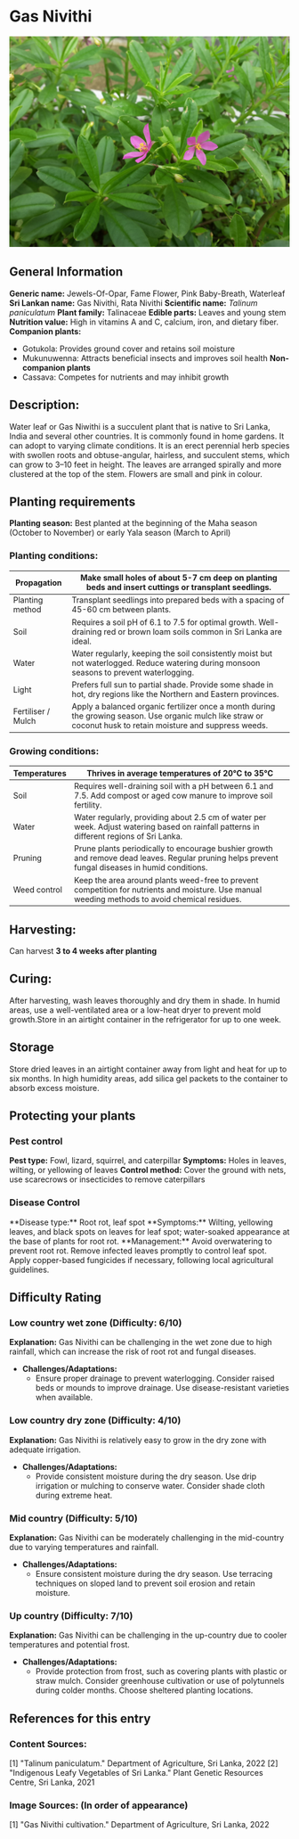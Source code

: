 # Gas Nivithi
![Gas-Nivithi.jpg](../../assets/images/Gas-Nivithi.jpg "Ronggy, Public domain, via Wikimedia Commons")

## General Information
**Generic name:** Jewels-Of-Opar, Fame Flower, Pink Baby-Breath, Waterleaf
**Sri Lankan name:** Gas Nivithi, Rata Nivithi
**Scientific name:** *Talinum paniculatum*
**Plant family:** Talinaceae
**Edible parts:** Leaves and young stem
**Nutrition value:** <update>High in vitamins A and C, calcium, iron, and dietary fiber.</update>
**Companion plants:**
- <update>Gotukola: Provides ground cover and retains soil moisture</update>
- <update>Mukunuwenna: Attracts beneficial insects and improves soil health</update>
**Non-companion plants**
- <update>Cassava: Competes for nutrients and may inhibit growth</update>

## Description:
Water leaf or Gas Niwithi is a succulent plant that is native to Sri Lanka, India and several other countries. It is commonly found in home gardens. It can adopt to varying climate conditions. It is an erect perennial herb species with swollen roots and obtuse-angular, hairless, and succulent stems, which can grow to 3–10 feet in height. The leaves are arranged spirally and more clustered at the top of the stem. Flowers are small and pink in colour.

## Planting requirements
**Planting season:** <update>Best planted at the beginning of the Maha season (October to November) or early Yala season (March to April)</update>

### Planting conditions:
| **Propagation** | Make small holes of about 5-7 cm deep on planting beds and insert cuttings or transplant seedlings. |
|----|----|
| Planting method | Transplant seedlings into prepared beds with a spacing of 45-60 cm between plants. |
| Soil | Requires a soil pH of 6.1 to 7.5 for optimal growth. <update>Well-draining red or brown loam soils common in Sri Lanka are ideal.</update> |
| Water | Water regularly, keeping the soil consistently moist but not waterlogged. <update>Reduce watering during monsoon seasons to prevent waterlogging.</update>
| Light | Prefers full sun to partial shade. <update>Provide some shade in hot, dry regions like the Northern and Eastern provinces.</update>
| Fertiliser / Mulch | Apply a balanced organic fertilizer once a month during the growing season. Use organic mulch like straw or coconut husk to retain moisture and suppress weeds.

### Growing conditions:

| **Temperatures** | Thrives in average temperatures of 20°C to 35°C |
|----|----|
| Soil | Requires well-draining soil with a pH between 6.1 and 7.5. <update>Add compost or aged cow manure to improve soil fertility.</update>
| Water | Water regularly, providing about 2.5 cm of water per week. <update>Adjust watering based on rainfall patterns in different regions of Sri Lanka.</update>
| Pruning | Prune plants periodically to encourage bushier growth and remove dead leaves. <update>Regular pruning helps prevent fungal diseases in humid conditions.</update>
| Weed control | Keep the area around plants weed-free to prevent competition for nutrients and moisture. <update>Use manual weeding methods to avoid chemical residues.</update>

## Harvesting:
Can harvest **3 to 4 weeks after planting**

## Curing:
<update>After harvesting, wash leaves thoroughly and dry them in shade. In humid areas, use a well-ventilated area or a low-heat dryer to prevent mold growth.Store in an airtight container in the refrigerator for up to one week.</update> 

## Storage
<update>Store dried leaves in an airtight container away from light and heat for up to six months. In high humidity areas, add silica gel packets to the container to absorb excess moisture.</update>

## Protecting your plants
### Pest control
**Pest type:** Fowl, lizard, squirrel, and caterpillar
**Symptoms:** Holes in leaves, wilting, or yellowing of leaves
**Control method:** Cover the ground with nets, use scarecrows or insecticides to remove caterpillars

### Disease Control
<update>
**Disease type:** Root rot, leaf spot
**Symptoms:** Wilting, yellowing leaves, and black spots on leaves for leaf spot; water-soaked appearance at the base of plants for root rot.
**Management:** Avoid overwatering to prevent root rot. Remove infected leaves promptly to control leaf spot. Apply copper-based fungicides if necessary, following local agricultural guidelines.</update>

## Difficulty Rating
### Low country wet zone (Difficulty: 6/10)
**Explanation:** Gas Nivithi can be challenging in the wet zone due to high rainfall, which can increase the risk of root rot and fungal diseases.
- **Challenges/Adaptations:**
    - Ensure proper drainage to prevent waterlogging. <update>Consider raised beds or mounds to improve drainage. Use disease-resistant varieties when available.</update>

### Low country dry zone (Difficulty: 4/10)
**Explanation:** Gas Nivithi is relatively easy to grow in the dry zone with adequate irrigation.
- **Challenges/Adaptations:**
    - Provide consistent moisture during the dry season. <update>Use drip irrigation or mulching to conserve water. Consider shade cloth during extreme heat.</update>

### Mid country (Difficulty: 5/10)
**Explanation:** Gas Nivithi can be moderately challenging in the mid-country due to varying temperatures and rainfall.
- **Challenges/Adaptations:**
    - Ensure consistent moisture during the dry season. <update>Use terracing techniques on sloped land to prevent soil erosion and retain moisture.</update>

### Up country (Difficulty: 7/10)
**Explanation:** Gas Nivithi can be challenging in the up-country due to cooler temperatures and potential frost.
- **Challenges/Adaptations:**
    - Provide protection from frost, such as covering plants with plastic or straw mulch. <update>Consider greenhouse cultivation or use of polytunnels during colder months. Choose sheltered planting locations.</update>

## References for this entry
### Content Sources:
[1] "Talinum paniculatum." Department of Agriculture, Sri Lanka, 2022
[2] "Indigenous Leafy Vegetables of Sri Lanka." Plant Genetic Resources Centre, Sri Lanka, 2021

### Image Sources: (In order of appearance)
[1] "Gas Nivithi cultivation." Department of Agriculture, Sri Lanka, 2022
